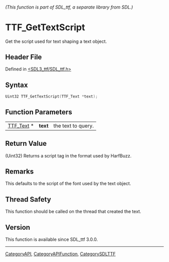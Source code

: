 ###### (This function is part of SDL_ttf, a separate library from SDL.)
# TTF_GetTextScript

Get the script used for text shaping a text object.

## Header File

Defined in [<SDL3_ttf/SDL_ttf.h>](https://github.com/libsdl-org/SDL_ttf/blob/main/include/SDL3_ttf/SDL_ttf.h)

## Syntax

```c
Uint32 TTF_GetTextScript(TTF_Text *text);
```

## Function Parameters

|                        |          |                    |
| ---------------------- | -------- | ------------------ |
| [TTF_Text](TTF_Text) * | **text** | the text to query. |

## Return Value

(Uint32) Returns a script tag in the format used by HarfBuzz.

## Remarks

This defaults to the script of the font used by the text object.

## Thread Safety

This function should be called on the thread that created the text.

## Version

This function is available since SDL_ttf 3.0.0.

----
[CategoryAPI](CategoryAPI), [CategoryAPIFunction](CategoryAPIFunction), [CategorySDLTTF](CategorySDLTTF)


